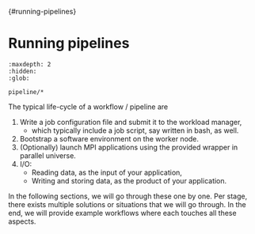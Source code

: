 {#running-pipelines}
# Running pipelines

```{toctree}
:maxdepth: 2
:hidden:
:glob:

pipeline/*
```

The typical life-cycle of a workflow / pipeline are

1. Write a job configuration file and submit it to the workload manager,
    - which typically include a job script, say written in bash, as well.
2. Bootstrap a software environment on the worker node.
3. (Optionally) launch MPI applications using the provided wrapper in parallel universe.
4. I/O:
    - Reading data, as the input of your application,
    - Writing and storing data, as the product of your application.

In the following sections, we will go through these one by one. Per stage, there exists multiple solutions or situations that we will go through. In the end, we will provide example workflows where each touches all these aspects.
